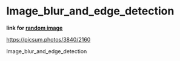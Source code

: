 # Image_blur_and_edge_detection
**link for [random image](https://picsum.photos/3840/2160)**

https://picsum.photos/3840/2160

Image_blur_and_edge_detection
